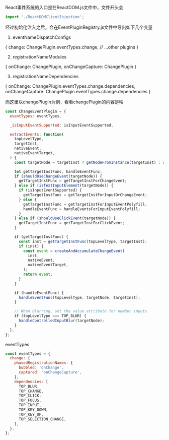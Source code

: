 React事件系统的入口是在ReactDOM.js文件中，文件开头会

```javascript
import './ReactDOMClientInjection';
```

经过初始化注入之后，会在EventPluginRegistry.js文件中导出如下几个变量

1. eventNameDispatchConfigs

{
  change: ChangePlugin.eventTypes.change,
  // ...other plugins
}


2. registrationNameModules

{
  onChange: ChangePlugin,
  onChangeCapture: ChangePlugin
}


3. registrationNameDependencies

{
  onChange: ChangePlugin.eventTypes.change.dependencies,
  onChangeCapture: ChangePlugin.eventTypes.change.dependencies
}


而这里以changePlugin为例，看看changePlugin的内容是啥

```javascript
const ChangeEventPlugin = {
  eventTypes: eventTypes,  

  _isInputEventSupported: isInputEventSupported,

  extractEvents: function(
    topLevelType,
    targetInst,
    nativeEvent,
    nativeEventTarget,
  ) {
    const targetNode = targetInst ? getNodeFromInstance(targetInst) : window;

    let getTargetInstFunc, handleEventFunc;
    if (shouldUseChangeEvent(targetNode)) {
      getTargetInstFunc = getTargetInstForChangeEvent;
    } else if (isTextInputElement(targetNode)) {
      if (isInputEventSupported) {
        getTargetInstFunc = getTargetInstForInputOrChangeEvent;
      } else {
        getTargetInstFunc = getTargetInstForInputEventPolyfill;
        handleEventFunc = handleEventsForInputEventPolyfill;
      }
    } else if (shouldUseClickEvent(targetNode)) {
      getTargetInstFunc = getTargetInstForClickEvent;
    }

    if (getTargetInstFunc) {
      const inst = getTargetInstFunc(topLevelType, targetInst);
      if (inst) {
        const event = createAndAccumulateChangeEvent(
          inst,
          nativeEvent,
          nativeEventTarget,
        );
        return event;
      }
    }

    if (handleEventFunc) {
      handleEventFunc(topLevelType, targetNode, targetInst);
    }

    // When blurring, set the value attribute for number inputs
    if (topLevelType === TOP_BLUR) {
      handleControlledInputBlur(targetNode);
    }
  },
};
```


eventTypes

```javascript
const eventTypes = {
  change: {
    phasedRegistrationNames: {
      bubbled: 'onChange',
      captured: 'onChangeCapture',
    },
    dependencies: [
      TOP_BLUR,
      TOP_CHANGE,
      TOP_CLICK,
      TOP_FOCUS,
      TOP_INPUT,
      TOP_KEY_DOWN,
      TOP_KEY_UP,
      TOP_SELECTION_CHANGE,
    ],
  },
};
```

















































